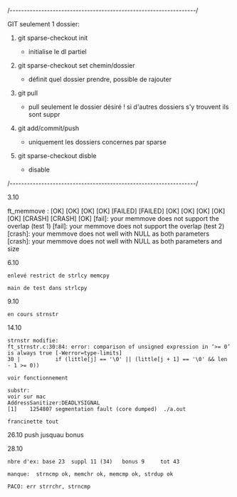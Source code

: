 /-----------------------------------------------------------------/

GIT seulement 1 dossier:

1.	git sparse-checkout init
	- initialise le dl partiel

2.	git sparse-checkout set chemin/dossier
	- définit quel dossier prendre, possible de rajouter

3.	git pull
	- pull seulement le dossier désiré
	! si d'autres dossiers s'y trouvent ils sont suppr

4.	git add/commit/push
	- uniquement les dossiers concernes par sparse

5.	git sparse-checkout disble
	- disable

/-----------------------------------------------------------------/


3.10

ft_memmove      : [OK] [OK] [OK] [OK] [FAILED] [FAILED] [OK] [OK] [OK] [OK] [OK] [CRASH] [CRASH] [OK]
[fail]: your memmove does not support the overlap (test 1)
[fail]: your memmove does not support the overlap (test 2)
[crash]: your memmove does not well with NULL as both parameters
[crash]: your memmove does not well with NULL as both parameters and size

6.10

	enlevé restrict de strlcy memcpy 

	main de test dans strlcpy

9.10

	en cours strnstr

14.10

	strnstr modifie: 
	ft_strnstr.c:30:84: error: comparison of unsigned expression in ‘>= 0’ is always true [-Werror=type-limits]
	30 |           if (little[j] == '\0' || (little[j + 1] == '\0' && len - 1 >= 0))

	voir fonctionnement 

	substr:
	voir sur mac 
	AddressSanitizer:DEADLYSIGNAL
	[1]    1254807 segmentation fault (core dumped)  ./a.out

	francinette tout

26.10
	push jusquau bonus

28.10

	nbre d'ex: base 23	suppl 11 (34)	bonus 9		tot 43

	manque:  strncmp ok, memchr ok, memcmp ok, strdup ok

	PACO: err strrchr, strncmp
